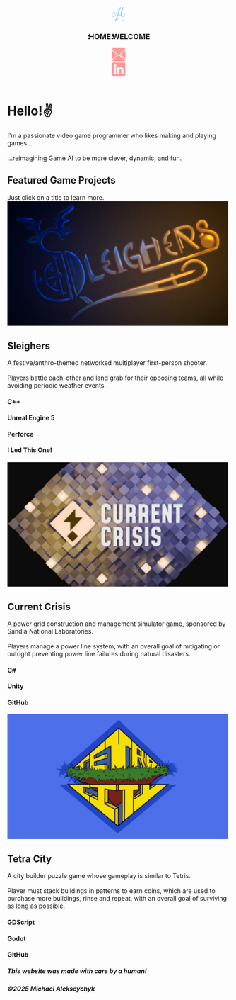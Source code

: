 

<html lang="en">
    <head>
        <title>Michael Alekseychyk / Home</title>
        <link rel="preload" href="fonts/JetBrainsMono-Bold.woff2" as="font" type="font/woff2" crossorigin="anonymous" data-next-fonts="size-adjust">
        <link rel="preload" href="fonts/JetBrainsMono-Regular.woff2" as="font" type="font/woff2" crossorigin="anonymous" data-next-fonts="size-adjust">
        <link rel="icon" href="images/logo2.svg" type="image/svg+xml">
        <link rel="stylesheet" href="styles.css">
    </head>
    <body>
        <header id="MainHeader">
            <div id="HeaderLeft">
                <a href="/">
                    <div class="HeaderItem">
                        <img id="MainLogo" alt="at" width="30" height="30" src="images/logo2.svg">
                    </div>
                </a>
                <h3 class="HeaderItem">
                      <span style="color: var(--color-primary); letter-spacing:-4px">::</span><span style="color: var(--color-primary);">HOME</span><span style="letter-spacing:-4px">::</span>WELCOME
                </h3>
            </div>
            <div id="HeaderRight">
                <a href="mailto:michaelalekseychyk@gmail.com">
                    <div class="HeaderItem">
                        <img id="LinkedIn" alt="at" width="30" height="30" src="images/email.svg">
                    </div>
                </a>
                <a href="https://www.linkedin.com/in/mykhaylo-alekseychyk">
                    <div class="HeaderItem">
                        <img id="LinkedIn" alt="at" width="30" height="30" src="images/linkedin2.png">
                    </div>
                </a>
            </div>
        </header>
        <main id="Main">
            <div id="MainBody">
                <div id="MainBody2">
                    <div id="MainBody3">
                        <div>
                            <h1 id="MainBodyTitle">
                                Hello!✌️
                            </h1>
                            <div id="MainBodyText">
                                I'm a passionate <span style="color: var(--color-primary);"> video game programmer </span> who likes making and playing games...
                                <br><br>
                                ...reimagining <span style="color: var(--color-primary);">Game AI</span> to be more clever, dynamic, and <span style="color: var(--color-primary);">fun</span>.
                            </div>
                        </div>
                        <div id="RightBody">
                            <div>
                                <h2 id="GamesHeader">
                                    Featured Game Projects
                                </h2>
                                Just click on a title to learn more.
                            </div>
                            <div id="CellBody">
                                <div class="Cell Cell_A">
                                    <div class="CellSlideShow">
                                        <img alt="Test Image" src="images/SleighersPromo.webp" width="500" style="color:transparent; min-width: 240px; max-width: 500px">
                                    </div>
                                    <h2 class="CellTitle">
                                        Sleighers
                                    </h2>
                                    <div class="CellBody">
                                         A festive/anthro-themed <span style="color: var(--color-primary);"> networked multiplayer </span> first-person shooter.
                                         <br><br>
                                         Players battle each-other and land grab for their opposing teams, all while avoiding periodic weather events.
                                    </div>
                                    <div class="CellSkillsBody">
                                        <h4 class="CellSkill">
                                            C++
                                        </h4>
                                        <h4 class="CellSkill">
                                            Unreal Engine 5
                                        </h4>
                                        <h4 class="CellSkill">
                                            Perforce
                                        </h4>
                                       <h4 class="CellSkill CellSkillBold">
                                            I Led This One!
                                        </h4>
                                    </div>
                                </div>
                                <div class="Cell Cell_B">
                                    <div class="CellSlideShow">
                                        <img alt="Test Image" src="images/CurrentPromo.webp" width="500" style="color:transparent; min-width: 240px; max-width: 500px">
                                    </div>
                                    <h2 class="CellTitle">
                                        Current Crisis
                                    </h2>
                                    <div class="CellBody">
                                         A <span style="color: var(--color-primary);">power grid </span> construction and management simulator game, sponsored by Sandia National Laboratories. <br><br> Players manage a power line system, with an overall goal of mitigating or outright preventing power line failures during natural disasters.
                                    </div>
                                    <div class="CellSkillsBody">
                                        <h4 class="CellSkill">
                                            C#
                                        </h4>
                                        <h4 class="CellSkill">
                                            Unity
                                        </h4>
                                        <h4 class="CellSkill">
                                            GitHub
                                        </h4>
                                    </div>
                                </div>
                                <div class="Cell Cell_C">
                                    <div class="CellSlideShow">
                                        <img alt="Test Image" src="images/TetraPromo.webp" width="500" style="color:transparent; min-width: 240px; max-width: 500px">
                                    </div>
                                    <h2 class="CellTitle">
                                        Tetra City
                                    </h2>
                                    <div class="CellBody">
                                        A <span style="color: var(--color-primary);">city builder puzzle game</span> whose gameplay is similar to Tetris. <br><br> Player must stack buildings in patterns to earn coins, which are used to purchase more buildings, rinse and repeat, with an overall goal of surviving as long as possible.
                                    </div>
                                    <div class="CellSkillsBody">
                                        <h4 class="CellSkill">
                                            GDScript
                                        </h4>
                                        <h4 class="CellSkill">
                                            Godot
                                        </h4>
                                        <h4 class="CellSkill">
                                            GitHub
                                        </h4>
                                    </div>
                                </div>
                            </div>
                        </div>
                    </div>
                </div>
            </div>
        </main>
        <footer id="Footer">
            <h5 class="FooterItem">
                This website was made with care by a human!
            </h5>
            <h5 class="FooterItem">
                ©2025 Michael Alekseychyk
            </h5>
        </footer>
    </body>
</html>